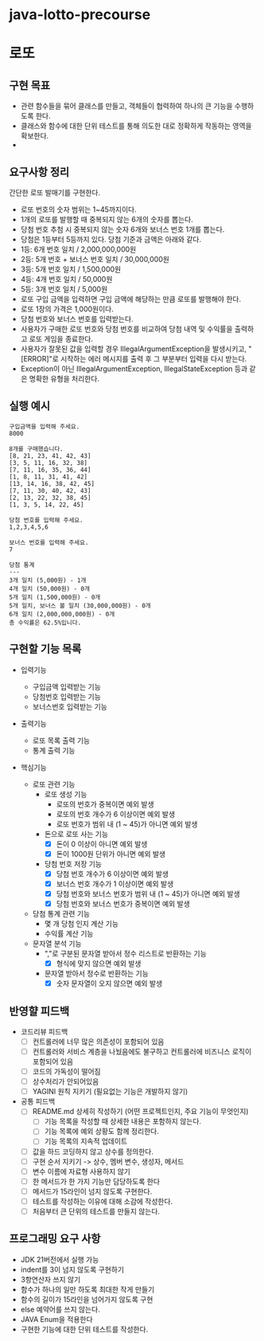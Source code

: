 # java-lotto-precourse

# 로또

## 구현 목표

- 관련 함수들을 묶어 클래스를 만들고, 객체들이 협력하여 하나의 큰 기능을 수행하도록 한다.
- 클래스와 함수에 대한 단위 테스트를 통해 의도한 대로 정확하게 작동하는 영역을 확보한다.
-

## 요구사항 정리

간단한 로또 발매기를 구현한다.

- 로또 번호의 숫자 범위는 1~45까지이다.
- 1개의 로또를 발행할 때 중복되지 않는 6개의 숫자를 뽑는다.
- 당첨 번호 추첨 시 중복되지 않는 숫자 6개와 보너스 번호 1개를 뽑는다.
- 당첨은 1등부터 5등까지 있다. 당첨 기준과 금액은 아래와 같다.
- 1등: 6개 번호 일치 / 2,000,000,000원
- 2등: 5개 번호 + 보너스 번호 일치 / 30,000,000원
- 3등: 5개 번호 일치 / 1,500,000원
- 4등: 4개 번호 일치 / 50,000원
- 5등: 3개 번호 일치 / 5,000원
- 로또 구입 금액을 입력하면 구입 금액에 해당하는 만큼 로또를 발행해야 한다.
- 로또 1장의 가격은 1,000원이다.
- 당첨 번호와 보너스 번호를 입력받는다.
- 사용자가 구매한 로또 번호와 당첨 번호를 비교하여 당첨 내역 및 수익률을 출력하고 로또 게임을 종료한다.
- 사용자가 잘못된 값을 입력할 경우 IllegalArgumentException을 발생시키고, "[ERROR]"로 시작하는 에러 메시지를 출력 후 그 부분부터 입력을 다시 받는다.
- Exception이 아닌 IllegalArgumentException, IllegalStateException 등과 같은 명확한 유형을 처리한다.

## 실행 예시

```
구입금액을 입력해 주세요.
8000

8개를 구매했습니다.
[8, 21, 23, 41, 42, 43]
[3, 5, 11, 16, 32, 38]
[7, 11, 16, 35, 36, 44]
[1, 8, 11, 31, 41, 42]
[13, 14, 16, 38, 42, 45]
[7, 11, 30, 40, 42, 43]
[2, 13, 22, 32, 38, 45]
[1, 3, 5, 14, 22, 45]

당첨 번호를 입력해 주세요.
1,2,3,4,5,6

보너스 번호를 입력해 주세요.
7

당첨 통계
---
3개 일치 (5,000원) - 1개
4개 일치 (50,000원) - 0개
5개 일치 (1,500,000원) - 0개
5개 일치, 보너스 볼 일치 (30,000,000원) - 0개
6개 일치 (2,000,000,000원) - 0개
총 수익률은 62.5%입니다.
```

## 구현할 기능 목록

- 입력기능
    - 구입금액 입력받는 기능
    - 당첨번호 입력받는 기능
    - 보너스번호 입력받는 기능

- 출력기능
    - 로또 목록 출력 기능
    - 통계 출력 기능

- 핵심기능
    - 로또 관련 기능
        - 로또 생성 기능
            - 로또의 번호가 중복이면 예외 발생
            - 로또의 번호 개수가 6 이상이면 예외 발생
            - 로또 번호가 범위 내 (1 ~ 45)가 아니면 예외 발생
        - 돈으로 로또 사는 기능
            - [x] 돈이 0 이상이 아니면 예외 발생
            - [x] 돈이 1000원 단위가 아니면 예외 발생
        - 당첨 번호 저장 기능
            - [x] 당첨 번호 개수가 6 이상이면 예외 발생
            - [x] 보너스 번호 개수가 1 이상이면 예외 발생
            - [x] 당첨 번호와 보너스 번호가 범위 내 (1 ~ 45)가 아니면 예외 발생
            - [x] 당첨 번호와 보너스 번호가 중복이면 예외 발생
    - 당첨 통계 관련 기능
        - 몇 개 당첨 인지 계산 기능
        - 수익률 계산 기능
    - 문자열 분석 기능
        - ","로 구분된 문자열 받아서 정수 리스트로 반환하는 기능
            - [x] 형식에 맞지 않으면 예외 발생
        - 문자열 받아서 정수로 반환하는 기능
            - [x] 숫자 문자열이 오지 않으면 예외 발생

## 반영햘 피드백

- 코드리뷰 피드백
    - [ ] 컨트롤러에 너무 많은 의존성이 포함되어 있음
    - [ ] 컨트롤러와 서비스 계층을 나눴음에도 불구하고 컨트롤러에 비즈니스 로직이 포함되어 있음
    - [ ] 코드의 가독성이 떨어짐
    - [ ] 상수처리가 안되어있음
    - [ ] YAGINI 원칙 지키기 (필요없는 기능은 개발하지 않기)
- 공통 피드백
    - [ ] README.md 상세히 작성하기 (어떤 프로젝트인지, 주요 기능이 무엇인지)
        - [ ] 기능 목록을 작성할 때 상세한 내용은 포함하지 않는다.
        - [ ] 기능 목록에 예외 상황도 함께 정리한다.
        - [ ] 기능 목록의 지속적 업데이트
    - [ ] 값을 하드 코딩하지 않고 상수를 정의한다.
    - [ ] 구현 순서 지키기 -> 상수, 멤버 변수, 생성자, 메서드
    - [ ] 변수 이름에 자료형 사용하지 않기
    - [ ] 한 메서드가 한 가지 기능만 담당하도록 한다
    - [ ] 메서드가 15라인이 넘지 않도록 구현한다.
    - [ ] 테스트를 작성하는 이유에 대해 소감에 작성한다.
    - [ ] 처음부터 큰 단위의 테스트를 만들지 않는다.

## 프로그래밍 요구 사항

- JDK 21버전에서 실행 가능
- indent를 3이 넘지 않도록 구현하기
- 3항연산자 쓰지 않기
- 함수가 하나의 일만 하도록 최대한 작게 만들기
- 함수의 길이가 15라인을 넘어가지 않도록 구현
- else 예약어를 쓰지 않는다.
- JAVA Enum을 적용한다
- 구현한 기능에 대한 단위 테스트를 작성한다.
